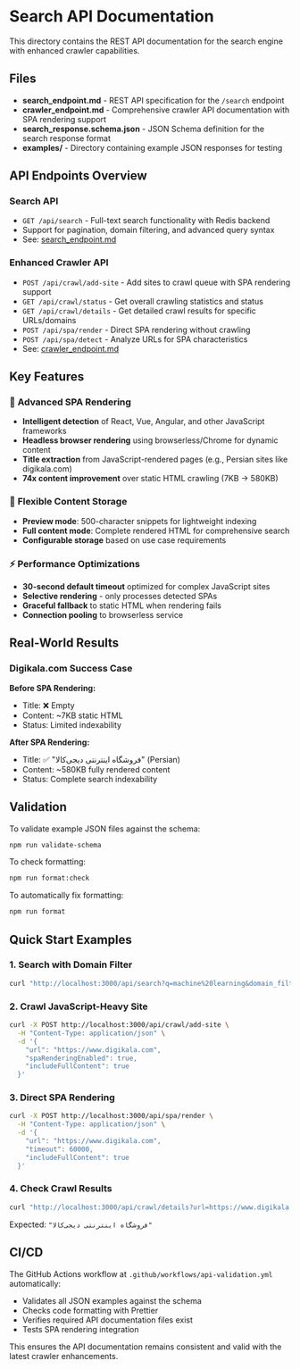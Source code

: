 # Search API Documentation

This directory contains the REST API documentation for the search engine with
enhanced crawler capabilities.

## Files

- **search_endpoint.md** - REST API specification for the `/search` endpoint
- **crawler_endpoint.md** - Comprehensive crawler API documentation with SPA
  rendering support
- **search_response.schema.json** - JSON Schema definition for the search
  response format
- **examples/** - Directory containing example JSON responses for testing

## API Endpoints Overview

### Search API

- `GET /api/search` - Full-text search functionality with Redis backend
- Support for pagination, domain filtering, and advanced query syntax
- See: [search_endpoint.md](./search_endpoint.md)

### Enhanced Crawler API

- `POST /api/crawl/add-site` - Add sites to crawl queue with SPA rendering
  support
- `GET /api/crawl/status` - Get overall crawling statistics and status
- `GET /api/crawl/details` - Get detailed crawl results for specific
  URLs/domains
- `POST /api/spa/render` - Direct SPA rendering without crawling
- `POST /api/spa/detect` - Analyze URLs for SPA characteristics
- See: [crawler_endpoint.md](./crawler_endpoint.md)

## Key Features

### 🚀 **Advanced SPA Rendering**

- **Intelligent detection** of React, Vue, Angular, and other JavaScript
  frameworks
- **Headless browser rendering** using browserless/Chrome for dynamic content
- **Title extraction** from JavaScript-rendered pages (e.g., Persian sites like
  digikala.com)
- **74x content improvement** over static HTML crawling (7KB → 580KB)

### 🎯 **Flexible Content Storage**

- **Preview mode**: 500-character snippets for lightweight indexing
- **Full content mode**: Complete rendered HTML for comprehensive search
- **Configurable storage** based on use case requirements

### ⚡ **Performance Optimizations**

- **30-second default timeout** optimized for complex JavaScript sites
- **Selective rendering** - only processes detected SPAs
- **Graceful fallback** to static HTML when rendering fails
- **Connection pooling** to browserless service

## Real-World Results

### Digikala.com Success Case

**Before SPA Rendering:**

- Title: ❌ Empty
- Content: ~7KB static HTML
- Status: Limited indexability

**After SPA Rendering:**

- Title: ✅ "فروشگاه اینترنتی دیجی‌کالا" (Persian)
- Content: ~580KB fully rendered content
- Status: Complete search indexability

## Validation

To validate example JSON files against the schema:

```bash
npm run validate-schema
```

To check formatting:

```bash
npm run format:check
```

To automatically fix formatting:

```bash
npm run format
```

## Quick Start Examples

### 1. Search with Domain Filter

```bash
curl "http://localhost:3000/api/search?q=machine%20learning&domain_filter=arxiv.org"
```

### 2. Crawl JavaScript-Heavy Site

```bash
curl -X POST http://localhost:3000/api/crawl/add-site \
  -H "Content-Type: application/json" \
  -d '{
    "url": "https://www.digikala.com",
    "spaRenderingEnabled": true,
    "includeFullContent": true
  }'
```

### 3. Direct SPA Rendering

```bash
curl -X POST http://localhost:3000/api/spa/render \
  -H "Content-Type: application/json" \
  -d '{
    "url": "https://www.digikala.com",
    "timeout": 60000,
    "includeFullContent": true
  }'
```

### 4. Check Crawl Results

```bash
curl "http://localhost:3000/api/crawl/details?url=https://www.digikala.com" | jq '.logs[0].title'
```

Expected: `"فروشگاه اینترنتی دیجی‌کالا"`

## CI/CD

The GitHub Actions workflow at `.github/workflows/api-validation.yml`
automatically:

- Validates all JSON examples against the schema
- Checks code formatting with Prettier
- Verifies required API documentation files exist
- Tests SPA rendering integration

This ensures the API documentation remains consistent and valid with the latest
crawler enhancements.
